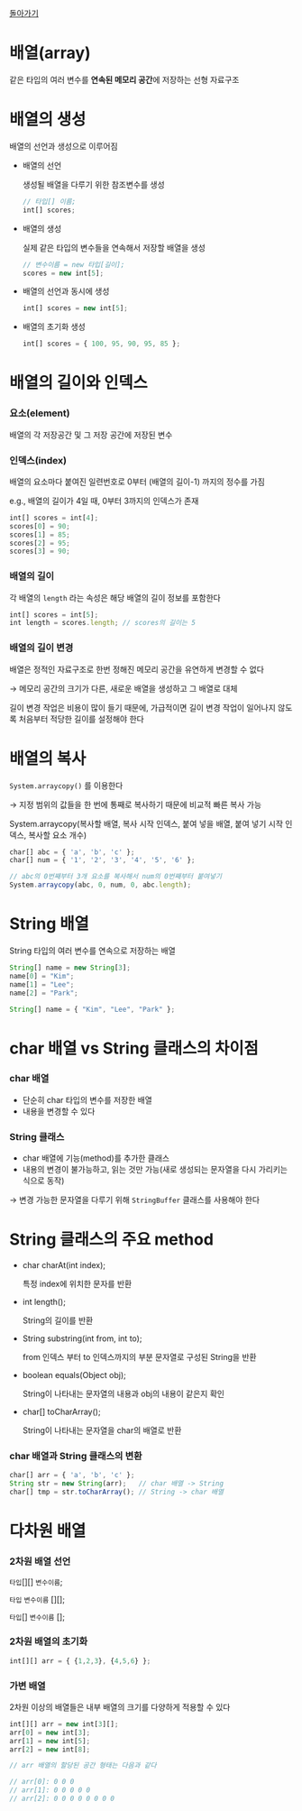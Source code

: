 [돌아가기](README.md)

# 배열(array)

같은 타입의 여러 변수를 **연속된 메모리 공간**에 저장하는 선형 자료구조

# 배열의 생성

배열의 선언과 생성으로 이루어짐

- 배열의 선언

    생성될 배열을 다루기 위한 참조변수를 생성

    ```jsx
    // 타입[] 이름;
    int[] scores;
    ```

- 배열의 생성

    실제 같은 타입의 변수들을 연속해서 저장할 배열을 생성

    ```jsx
    // 변수이름 = new 타입[길이];
    scores = new int[5];
    ```

- 배열의 선언과 동시에 생성

    ```jsx
    int[] scores = new int[5];
    ```

- 배열의 초기화 생성

    ```jsx
    int[] scores = { 100, 95, 90, 95, 85 };
    ```

# 배열의 길이와 인덱스

### 요소(element)

배열의 각 저장공간 및 그 저장 공간에 저장된 변수

### 인덱스(index)

배열의 요소마다 붙여진 일련번호로 0부터 (배열의 길이-1) 까지의 정수를 가짐

e.g., 배열의 길이가 4일 때, 0부터 3까지의 인덱스가 존재

```jsx
int[] scores = int[4];
scores[0] = 90;
scores[1] = 85;
scores[2] = 95;
scores[3] = 90;
```

### 배열의 길이

각 배열의 `length` 라는 속성은 해당 배열의 길이 정보를 포함한다

```jsx
int[] scores = int[5];
int length = scores.length; // scores의 길이는 5
```

### 배열의 길이 변경

배열은 정적인 자료구조로 한번 정해진 메모리 공간을 유연하게 변경할 수 없다

→ 메모리 공간의 크기가 다른, 새로운 배열을 생성하고 그 배열로 대체

길이 변경 작업은 비용이 많이 들기 때문에, 가급적이면 길이 변경 작업이 일어나지 않도록 처음부터 적당한 길이를 설정해야 한다

# 배열의 복사

`System.arraycopy()` 를 이용한다

→ 지정 범위의 값들을 한 번에 통째로 복사하기 때문에 비교적 빠른 복사 가능

System.arraycopy(복사할 배열, 복사 시작 인덱스, 붙여 넣을 배열, 붙여 넣기 시작 인덱스, 복사할 요소 개수)

```jsx
char[] abc = { 'a', 'b', 'c' };
char[] num = { '1', '2', '3', '4', '5', '6' };

// abc의 0번째부터 3개 요소를 복사해서 num의 0번째부터 붙여넣기
System.arraycopy(abc, 0, num, 0, abc.length);
```

# String 배열

String 타입의 여러 변수를 연속으로 저장하는 배열

```jsx
String[] name = new String[3];
name[0] = "Kim";
name[1] = "Lee";
name[2] = "Park";
```

```jsx
String[] name = { "Kim", "Lee", "Park" };
```

# char 배열 vs String 클래스의 차이점

### char 배열

- 단순히 char 타입의 변수를 저장한 배열
- 내용을 변경할 수 있다

### String 클래스

- char 배열에 기능(method)를 추가한 클래스
- 내용의 변경이 불가능하고, 읽는 것만 가능(새로 생성되는 문자열을 다시 가리키는 식으로 동작)

→ 변경 가능한 문자열을 다루기 위해 `StringBuffer` 클래스를 사용해야 한다

# String 클래스의 주요 method

- char charAt(int index);

    특정 index에 위치한 문자를 반환

- int length();

    String의 길이를 반환

- String substring(int from, int to);

    from 인덱스 부터 to 인덱스까지의 부분 문자열로 구성된 String을 반환

- boolean equals(Object obj);

    String이 나타내는 문자열의 내용과 obj의 내용이 같은지 확인

- char[] toCharArray();

    String이 나타내는 문자열을 char의 배열로 반환

### char 배열과 String 클래스의 변환

```jsx
char[] arr = { 'a', 'b', 'c' };
String str = new String(arr);   // char 배열 -> String
char[] tmp = str.toCharArray(); // String -> char 배열
```

# 다차원 배열

### 2차원 배열 선언

`타입`[][] `변수이름`;

`타입` `변수이름` [][];

`타입`[] `변수이름` [];

### 2차원 배열의 초기화

```jsx
int[][] arr = { {1,2,3}, {4,5,6} };
```

### 가변 배열

2차원 이상의 배열들은 내부 배열의 크기를 다양하게 적용할 수 있다

```jsx
int[][] arr = new int[3][];
arr[0] = new int[3];
arr[1] = new int[5];
arr[2] = new int[8];

// arr 배열의 할당된 공간 형태는 다음과 같다

// arr[0]: 0 0 0
// arr[1]: 0 0 0 0 0
// arr[2]: 0 0 0 0 0 0 0 0
```
